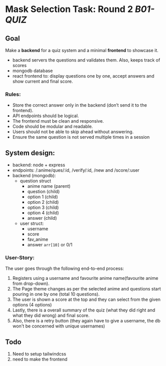 # Mask Selection Task: Round 2 _B01-QUIZ_

## Goal

Make a **backend** for a quiz system and a minimal **frontend** to showcase it.

- backend servers the questions and validates them. Also, keeps track of scores
- mongodb database
- react frontend to: display questions one by one, accept answers and show current and final score.

### Rules:

- Store the correct answer only in the backend (don’t send it to the frontend).
- API endpoints should be logical.
- The frontend must be clean and responsive.
- Code should be modular and readable.
- Users should not be able to skip ahead without answering.
- Ensure the same question is not served multiple times in a session

## System design:

- backend: node + express
- endpoints: /:anime/ques/:id, /verify/:id, /new and /score/:user
- backend (mongodb):
  - question struct
    - anime name (parent)
    - question (child)
    - option 1 (child)
    - option 2 (child)
    - option 3 (child)
    - option 4 (child)
    - answer (child)
  - user struct:
    - username
    - score
    - fav_anime
    - answer `arr[10]` or 0/1

### User-Story:

The user goes through the following end-to-end process:

1. Registers using a username and favourite anime name(favourite anime from drop-down).
2. The Page theme changes as per the selected anime and questions start pouring in one by one (total 10 questions).
3. The user is shown a score at the top and they can select from the given options (4 options)
4. Lastly, there is a overall summary of the quiz (what they did right and what they did wrong) and final score.
5. Also, there is a retry button (they again have to give a username, the db won't be concerned with unique usernames)

## Todo

1. Need to setup tailwindcss
2. need to make the frontend
